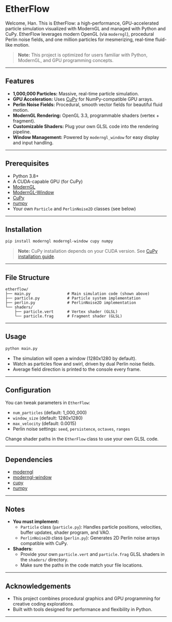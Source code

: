 # EtherFlow

Welcome, Han. This is EtherFlow: a high-performance, GPU-accelerated particle simulation visualized with ModernGL and managed with Python and CuPy. EtherFlow leverages modern OpenGL (via `moderngl`), procedural Perlin noise fields, and one million particles for mesmerizing, real-time fluid-like motion.

> **Note:** This project is optimized for users familiar with Python, ModernGL, and GPU programming concepts.

---

## Features

- **1,000,000 Particles:** Massive, real-time particle simulation.
- **GPU Acceleration:** Uses [CuPy](https://cupy.dev/) for NumPy-compatible GPU arrays.
- **Perlin Noise Fields:** Procedural, smooth vector fields for beautiful fluid motion.
- **ModernGL Rendering:** OpenGL 3.3, programmable shaders (vertex + fragment).
- **Customizable Shaders:** Plug your own GLSL code into the rendering pipeline.
- **Window Management:** Powered by `moderngl_window` for easy display and input handling.

---

## Prerequisites

- Python 3.8+
- A CUDA-capable GPU (for CuPy)
- [ModernGL](https://github.com/moderngl/moderngl)
- [ModernGL-Window](https://github.com/moderngl/moderngl-window)
- [CuPy](https://cupy.dev/)
- [numpy](https://numpy.org/)
- Your own `Particle` and `PerlinNoise2D` classes (see below)

---

## Installation

```sh
pip install moderngl moderngl-window cupy numpy
```

> **Note:** CuPy installation depends on your CUDA version. See [CuPy installation guide](https://docs.cupy.dev/en/stable/install.html).

---

## File Structure

```
etherflow/
├── main.py                # Main simulation code (shown above)
├── particle.py            # Particle system implementation
├── perlin.py              # PerlinNoise2D implementation
└── shaders/
    ├── particle.vert      # Vertex shader (GLSL)
    └── particle.frag      # Fragment shader (GLSL)
```

---

## Usage

```sh
python main.py
```

- The simulation will open a window (1280x1280 by default).
- Watch as particles flow and swirl, driven by dual Perlin noise fields.
- Average field direction is printed to the console every frame.

---

## Configuration

You can tweak parameters in `EtherFlow`:

- `num_particles` (default: 1_000_000)
- `window_size` (default: 1280x1280)
- `max_velocity` (default: 0.0015)
- Perlin noise settings: `seed`, `persistence`, `octaves`, `ranges`

Change shader paths in the `EtherFlow` class to use your own GLSL code.

---

## Dependencies

- [moderngl](https://github.com/moderngl/moderngl)
- [moderngl-window](https://github.com/moderngl/moderngl-window)
- [cupy](https://cupy.dev/)
- [numpy](https://numpy.org/)

---

## Notes

- **You must implement:**  
  - `Particle` class (`particle.py`): Handles particle positions, velocities, buffer updates, shader program, and VAO.
  - `PerlinNoise2D` class (`perlin.py`): Generates 2D Perlin noise arrays compatible with CuPy.
- **Shaders:**  
  - Provide your own `particle.vert` and `particle.frag` GLSL shaders in the `shaders/` directory.  
  - Make sure the paths in the code match your file locations.

---

## Acknowledgements

- This project combines procedural graphics and GPU programming for creative coding explorations.
- Built with tools designed for performance and flexibility in Python.

---

